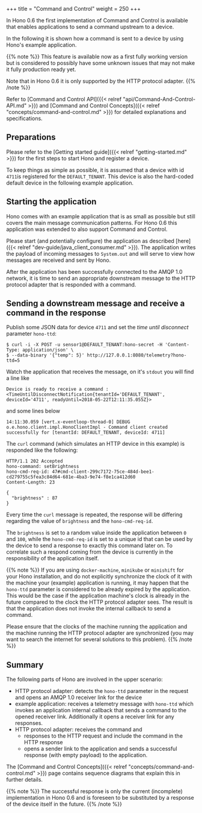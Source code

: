 +++
title = "Command and Control"
weight = 250
+++

In Hono 0.6 the first implementation of Command and Control is available that enables applications to send a command
upstream to a device.

In the following it is shown how a command is sent to a device by using Hono's example application.

<!--more-->


{{% note %}}
This feature is available now as a first fully working version but is considered to possibly have some unknown issues that may not make it
fully production ready yet.

Note that in Hono 0.6 it is only supported by the HTTP protocol adapter.
{{% /note %}}

Refer to [Command and Control API]({{< relref "api/Command-And-Control-API.md" >}}) and [Command and Control Concepts]({{< relref "concepts/command-and-control.md" >}}) for detailed explanations and specifications.

## Preparations

Please refer to the [Getting started guide]({{< relref "getting-started.md" >}}) for the first steps to start Hono and 
register a device.

To keep things as simple as possible, it is assumed that a device with id `4711`is registered for the `DEFAULT_TENANT`.
This device is also the hard-coded default device in the following example application. 

## Starting the application

Hono comes with an example application that is as small as possible but still covers the main message communication patterns.
For Hono 0.6 this application was extended to also support Command and Control.

Please start (and potentially configure) the application as described [here]({{< relref "dev-guide/java_client_consumer.md" >}}).
The application writes the payload of incoming messages to `System.out` and will serve to view how messages are received
and sent by Hono. 

After the application has been successfully connected to
the AMQP 1.0 network, it is time to send an appropriate downstream message to the HTTP protocol adapter that is responded 
with a command.  

## Sending a downstream message and receive a command in the response

Publish some JSON data for device `4711` and set the *time until disconnect* parameter `hono-ttd`:

    $ curl -i -X POST -u sensor1@DEFAULT_TENANT:hono-secret -H 'Content-Type: application/json' \
    $ --data-binary '{"temp": 5}' http://127.0.0.1:8080/telemetry?hono-ttd=5

Watch the application that receives the message, on it's `stdout` you will find a line like

    Device is ready to receive a command : <TimeUntilDisconnectNotification{tenantId='DEFAULT_TENANT', deviceId='4711', readyUntil=2018-05-22T12:11:35.055Z}>

and some lines below
    
    14:11:30.059 [vert.x-eventloop-thread-0] DEBUG o.e.hono.client.impl.HonoClientImpl - Command client created successfully for [tenantId: DEFAULT_TENANT, deviceId: 4711]

The `curl` command (which simulates an HTTP device in this example) is responded like the following:

    HTTP/1.1 202 Accepted
    hono-command: setBrightness
    hono-cmd-req-id: 47#cmd-client-299c7172-75ce-484d-bee1-cd279755c5fea3c84d64-681e-4ba3-9e74-f8e1ca412d60
    Content-Length: 23
    
    {
      "brightness" : 87
    }
    
Every time the `curl` message is repeated, the response will be differing regarding the value of `brightness` and the
`hono-cmd-req-id`.

The `brightness` is set to a random value inside the application between `0` and `100`, while the `hono-cmd-req-id` is
set to a unique id that can be used by the device to send a response to exactly this command later on. 
To correlate such a respond coming from the device is currently in the responsibility of the application itself.

{{% note %}}
If you are using `docker-machine`, `minikube` or `minishift` for your Hono installation, and do not explicitly synchronize the clock of it with the
 machine your (example) application is running, it may happen that the `hono-ttd` parameter is considered to be already
 expired by the application. This would be the case if the application machine's clock is already in the future compared 
 to the clock the HTTP protocol adapter sees.
 The result is that the application does not invoke the internal callback to send a command.
 
 Please ensure that the clocks of the machine running the application and the machine running the HTTP protocol adapter are synchronized (you may want to search the
 internet for several solutions to this problem). 
{{% /note %}}

    
## Summary

The following parts of Hono are involved in the upper scenario:

- HTTP protocol adapter: detects the `hono-ttd` parameter in the request and opens an AMQP 1.0 receiver link for the device
- example application: receives a telemetry message with `hono-ttd` which invokes an application internal callback that
  sends a command to the opened receiver link. Additionally it opens a receiver link for any responses.
- HTTP protocol adapter: receives the command and 
  - responses to the HTTP request and include the command in the HTTP response
  - opens a sender link to the application and sends a successful response (with empty payload) to the application.
 
The [Command and Control Concepts]({{< relref "concepts/command-and-control.md" >}}) page contains sequence diagrams that
explain this in further details.
 
{{% note %}}
The successful response is only the current (incomplete) implementation in Hono 0.6 and is foreseen to be substituted by a response of
the device itself in the future.
{{% /note %}}



